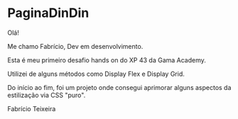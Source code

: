 # PaginaDinDin

Olá!

Me chamo Fabrício, Dev em desenvolvimento.

Esta é meu primeiro desafio hands on do XP 43 da Gama Academy.

Utilizei de alguns métodos como Display Flex e Display Grid.

Do início ao fim, foi um projeto onde consegui aprimorar alguns aspectos da estilização via CSS "puro".


Fabrício Teixeira